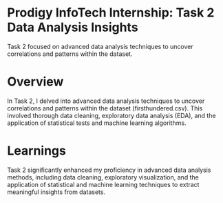 # Prodigy InfoTech Internship: Task 2 Data Analysis Insights
Task 2 focused on advanced data analysis techniques to uncover correlations and patterns within the dataset.

# Overview
In Task 2, I delved into advanced data analysis techniques to uncover correlations and patterns within the dataset (firsthundered.csv). This involved thorough data cleaning, exploratory data analysis (EDA), and the application of statistical tests and machine learning algorithms.

# Learnings
Task 2 significantly enhanced my proficiency in advanced data analysis methods, including data cleaning, exploratory visualization, and the application of statistical and machine learning techniques to extract meaningful insights from datasets.
